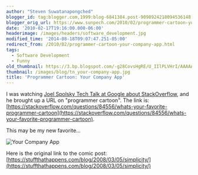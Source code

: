 ```yaml
---
author: "Steven Suwatanapongched"
blogger_id: tag:blogger.com,1999:blog-6841384.post-9098924218094536148
blogger_orig_url: https://www.sunpech.com/2010/02/programmer-cartoon-your-company-app.html
date: '2010-02-17T19:16:00.000-06:00'
headerimage: /images/headers/software_development.jpg
modified_time: '2014-08-18T09:07:47.251-05:00'
redirect_from: /2010/02/programmer-cartoon-your-company-app.html
tags:
  - Software Development
  - Funny
old_thumbnail: https://3.bp.blogspot.com/-g28CovsHgRE/U_IIlPLVHrI/AAAAAAABwzk/MYpXe4iU6wk/s800/intapplications.jpg
thumbnail: /images/blog/tn_your-company-app.jpg
title: 'Programmer Cartoon: Your Company App'
---
```



I was watching [Joel Spolsky Tech Talk at Google about StackOverflow](https://www.youtube.com/watch?v=NWHfY_lvKIQ), and he brought up a URL on "programmer cartoon".  The link is: [https://stackoverflow.com/questions/84556/whats-your-favorite-programmer-cartoon](https://stackoverflow.com/questions/84556/whats-your-favorite-programmer-cartoon).

This may be my new favorite...

![Your Company App](/images/blog/intapplications.jpg)

Here is the original link to the comic post: [https://stuffthathappens.com/blog/2008/03/05/simplicity/](https://stuffthathappens.com/blog/2008/03/05/simplicity/)